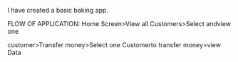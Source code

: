 I have created a basic baking app.

FLOW OF APPLICATION:
Home Screen>View all Customers>Select andview one

customer>Transfer money>Select one Customerto transfer money>view Data

